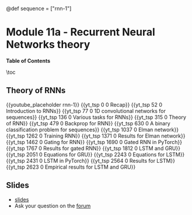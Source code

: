 @def sequence = ["rnn-1"]

# Module 11a - Recurrent Neural Networks theory

**Table of Contents**

\toc


## Theory of RNNs

{{youtube_placeholder rnn-1}}
{{yt_tsp 0 0 Recap}}
{{yt_tsp 52 0 Introduction to RNNs}}
{{yt_tsp 77 0 1D convolutional networks for sequences}}
{{yt_tsp 136 0 Various tasks for RNNs}}
{{yt_tsp 315 0 Theory of RNN}}
{{yt_tsp 479 0 Backprop for RNN}}
{{yt_tsp 630 0 A binary classification problem for sequences}}
{{yt_tsp 1037 0 Elman network}}
{{yt_tsp 1262 0 Training RNN}}
{{yt_tsp 1371 0 Results for Elman network}}
{{yt_tsp 1462 0 Gating for RNN}}
{{yt_tsp 1690 0 Gated RNN in PyTorch}}
{{yt_tsp 1767 0 Results for gated RNN}}
{{yt_tsp 1812 0 LSTM and GRU}}
{{yt_tsp 2051 0 Equations for GRU}}
{{yt_tsp 2243 0 Equations for LSTM}}
{{yt_tsp 2431 0 LSTM in PyTorch}}
{{yt_tsp 2564 0 Results for LSTM}}
{{yt_tsp 2623 0 Empirical results for LSTM and GRU}}

## Slides

- [slides](https://dataflowr.github.io/slides/module11.html)
- Ask your question on the [forum](https://forum.dataflowr.com/) 

